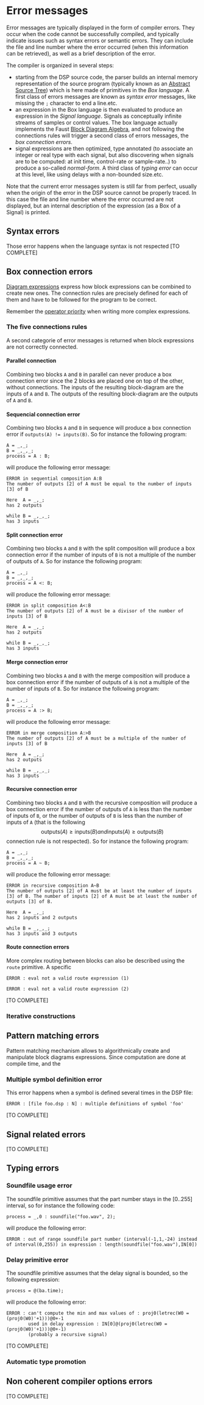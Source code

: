 # Error messages

Error messages are typically displayed in the form of compiler errors. They occur when the code cannot be successfully compiled, and typically indicate issues such as syntax errors or semantic errors. They can include the file and line number where the error occurred (when this information can be retrieved), as well as a brief description of the error.

The compiler is organized in several steps:

- starting from the DSP source code, the parser builds an internal memory representation of the source program (typically known as an [Abstract Source Tree](https://en.wikipedia.org/wiki/Abstract_syntax_tree)) which is here made of primitives in the *Box language*. A first class of errors messages are known as *syntax error* messages, like missing the `;` character to end a line.etc. 
- an expression in the Box language is then evaluated to produce an expression in the *Signal language*. Signals as conceptually infinite streams of samples or control values. The box language actually implements the Faust [Block Diagram Algebra](https://hal.science/hal-02159011v1), and not following the connections rules will trigger a second class of errors messages, the *box connection errors*.
- signal expressions are then optimized, type annotated (to associate an integer or real type with each signal, but also discovering when signals are to be computed: at init time, control-rate or sample-rate..) to produce a so-called *normal-form*. A third class of *typing error* can occur at this level, like using delays with a non-bounded size.etc. 

Note that the current error messages system is still far from perfect, usually when the origin of the error in the DSP source cannot be properly traced. In this case the file and line number where the error occurred are not displayed, but an internal description of the expression (as a Box of a Signal) is printed.

## Syntax errors

Those error happens when the language syntax is not respected [TO COMPLETE]

## Box connection errors

[Diagram expressions](https://faustdoc.grame.fr/manual/syntax/#diagram-expressions) express how block expressions can be combined to create new ones. The connection rules are precisely defined for each of them and have to be followed for the program to be correct.

Remember the [operator priority](https://faustdoc.grame.fr/manual/syntax/#diagram-composition-operations) when writing more complex expressions.   

### The five connections rules 

A second categorie of error messages is returned when block expressions are not correctly connected. 

#### Parallel connection

Combining two blocks `A` and `B` in parallel can never produce a box connection error since the 2 blocks are placed one on top of the other, without connections. The inputs of the resulting block-diagram are the inputs of `A` and `B`. The outputs of the resulting block-diagram are the outputs of `A` and `B`.

#### Sequencial connection error

Combining two blocks `A` and `B` in sequence will produce a box connection error if `outputs(A) != inputs(B)`. So for instance the following program:

<!-- faust-run -->
```
A = _,_;
B = _,_,_;
process = A : B;
```
<!-- /faust-run -->

will produce the following error message:

```
ERROR in sequential composition A:B
The number of outputs [2] of A must be equal to the number of inputs [3] of B

Here  A = _,_;
has 2 outputs

while B = _,_,_;
has 3 inputs
```

#### Split connection error

Combining two blocks `A` and `B` with the split composition will produce a box connection error if the number of inputs of `B` is not a multiple of the number of outputs of `A`. So for instance the following program:

<!-- faust-run -->
```
A = _,_;
B = _,_,_;
process = A <: B;
```
<!-- /faust-run -->

will produce the following error message:

```
ERROR in split composition A<:B
The number of outputs [2] of A must be a divisor of the number of inputs [3] of B

Here  A = _,_;
has 2 outputs

while B = _,_,_;
has 3 inputs
```

#### Merge connection error

Combining two blocks `A` and `B` with the merge composition will produce a box connection error if the number of outputs of `A` is not a multiple of the number of inputs of `B`. So for instance the following program:

<!-- faust-run -->
```
A = _,_;
B = _,_,_;
process = A :> B;
```
<!-- /faust-run -->

will produce the following error message:

```
ERROR in merge composition A:>B
The number of outputs [2] of A must be a multiple of the number of inputs [3] of B

Here  A = _,_;
has 2 outputs

while B = _,_,_;
has 3 inputs
```

#### Recursive connection error

Combining two blocks `A` and `B` with the recursive composition will produce a box connection error if the number of outputs of `A` is less than the number of inputs of `B`, or the number of outputs of `B` is less than the number of inputs of `A` (that is the following $$\mathrm{outputs}(A) \geq \mathrm{inputs}(B) and \mathrm{inputs}(A) \geq \mathrm{outputs}(B)$$ connection rule is not respected). So for instance the following program:

<!-- faust-run -->
```
A = _,_;
B = _,_,_;
process = A ~ B;
```
<!-- /faust-run -->

will produce the following error message:

```
ERROR in recursive composition A~B
The number of outputs [2] of A must be at least the number of inputs [3] of B. The number of inputs [2] of A must be at least the number of outputs [3] of B. 

Here  A = _,_;
has 2 inputs and 2 outputs

while B = _,_,_;
has 3 inputs and 3 outputs
```

#### Route connection errors

More complex routing between blocks can also be described using the `route` primitive. A specific 

```
ERROR : eval not a valid route expression (1)
```

```
ERROR : eval not a valid route expression (2)
```

[TO COMPLETE]

### Iterative constructions 

## Pattern matching errors 

Pattern matching mechanism allows to algorithmically create and manipulate block diagrams expressions. Since computation are done at compile time, and the 

### Multiple symbol definition error

This error happens when a symbol is defined several times in the DSP file:

```
ERROR : [file foo.dsp : N] : multiple definitions of symbol 'foo'
```

[TO COMPLETE]

## Signal related errors 

[TO COMPLETE]

## Typing errors

### Soundfile usage error 

The soundfile primitive assumes that the part number stays in the [0..255] interval, so for instance the following code: 

<!-- faust-run -->
```
process = _,0 : soundfile("foo.wav", 2);
```
<!-- /faust-run -->

will produce the following error:

```
ERROR : out of range soundfile part number (interval(-1,1,-24) instead of interval(0,255)) in expression : length(soundfile("foo.wav"),IN[0])
```

### Delay primitive error

The soundfile primitive assumes that the delay signal is bounded, so the following expression:

<!-- faust-run -->
```
process = @(ba.time);
```
<!-- /faust-run -->

will produce the following error:

```
ERROR : can't compute the min and max values of : proj0(letrec(W0 = (proj0(W0)'+1)))@0+-1
        used in delay expression : IN[0]@(proj0(letrec(W0 = (proj0(W0)'+1)))@0+-1)
        (probably a recursive signal)
```

[TO COMPLETE]

### Automatic type promotion 

## Non coherent compiler options errors

[TO COMPLETE]
